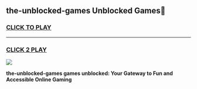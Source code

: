 
## the-unblocked-games Unblocked Games👋
<h3>
<a href="https://news.freeplayer.one?title=the-unblocked-games&ref=16F">CLICK TO PLAY</a></h3>
<hr>

<h3>
<a href="https://news.freeplayer.one?title=the-unblocked-games&ref=16F">CLICK 2 PLAY</a>
  
</h3>

<a href="https://news.freeplayer.one?title=the-unblocked-games&ref=16F/"><img src="https://clearcache.store/games.png"></a>


**the-unblocked-games games unblocked: Your Gateway to Fun and Accessible Online Gaming**
